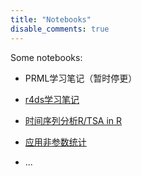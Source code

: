 ```yaml
---
title: "Notebooks"
disable_comments: true
---
```


Some notebooks:

- PRML学习笔记（暂时停更）

- [r4ds学习笔记](https://huanghaicheng1024.github.io/r4ds-study-notes/index.html)

- [时间序列分析R/TSA in R](https://huanghaicheng1024.github.io/TSA-in-R/index.html)

- [应用非参数统计](https://huanghaicheng1024.github.io/applied-nonparametric-statistics/index.html)

- ...

